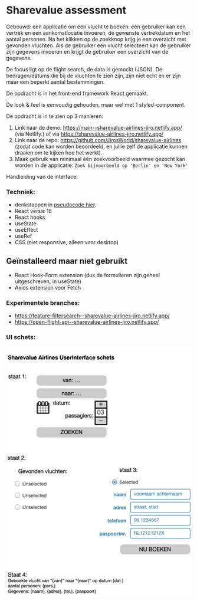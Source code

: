 # Sharevalue assessment

Gebouwd: een applicatie om een vlucht te boeken: een gebruiker kan een vertrek en een aankomstlocatie invoeren, de gewenste vertrekdatum en het aantal personen. Na het klikken op de zoekknop krijg je een overzicht met gevonden vluchten. Als de gebruiker een vlucht selecteert kan de gebruiker zijn gegevens invoeren en krijgt de gebruiker een overzicht van de gegevens.

De focus ligt op de flight search, de data is gemockt (JSON). De bedragen/datums die bij de vluchten te zien zijn, zijn niet echt en er zijn maar een beperkt aantal bestemmingen.

De opdracht is in het front-end framework React gemaakt.

De look & feel is eenvoudig gehouden, maar wel met 1 styled-component.

De opdracht is in te zien op 3 manieren:

1. Link naar de demo: https://main--sharevalue-airlines-jiro.netlify.app/ (via Netlify.) of via https://sharevalue-airlines-jiro.netlify.app/
2. Link naar de repo: https://github.com/JirosWorld/sharevalue-airlines (zodat code kan worden beoordeeld, en jullie zelf de applicatie kunnen draaien om te kijken hoe het werkt).
3. Maak gebruik van minimaal één zoekvoorbeeld waarmee gezocht kan worden in de applicatie: ```Zoek bijvoorbeeld op 'Berlin' en 'New York'```

Handleiding van de interface:


### Techniek:

- denkstappen in [pseudocode hier](PSEUDOCODE.md).
- React versie 18
- React hooks
- useState
- useEffect
- useRef
- CSS (niet responsive, alleen voor desktop)

## Geïnstalleerd maar niet gebruikt

- React Hook-Form extension (dus de formulieren zijn geheel uitgeschreven, in useState)
- Axios extension voor Fetch

### Experimentele branches:

- https://feature-filtersearch--sharevalue-airlines-jiro.netlify.app/
- https://open-flight-api--sharevalue-airlines-jiro.netlify.app/

### UI schets:

![schets](./src/assets/airline-UI-schets.png)